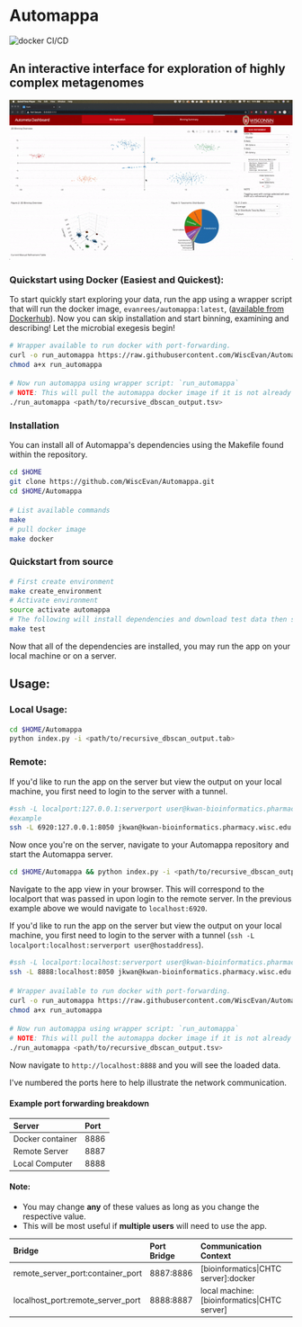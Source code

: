 Automappa
=========

![docker CI/CD](https://github.com/WiscEvan/Automappa/workflows/docker%20CI/CD/badge.svg)

An interactive interface for exploration of highly complex metagenomes
----------------------------------------------------------------------

![automappa](images/automappa.gif)

### Quickstart using Docker (Easiest and Quickest):

 To start quickly start exploring your data, run the app using a wrapper script that will run the docker image, `evanrees/automappa:latest`, ([available from Dockerhub](https://cloud.docker.com/repository/docker/evanrees/automappa/tags "Automappa Dockerhub Tags")). Now you can skip installation and start binning, examining and describing! Let the microbial exegesis begin!

```bash
# Wrapper available to run docker with port-forwarding.
curl -o run_automappa https://raw.githubusercontent.com/WiscEvan/Automappa/main/docker/run_automappa
chmod a+x run_automappa

# Now run automappa using wrapper script: `run_automappa`
# NOTE: This will pull the automappa docker image if it is not already available.
./run_automappa <path/to/recursive_dbscan_output.tsv>
```

### Installation

You can install all of Automappa's dependencies using the Makefile found within the repository.

```bash
cd $HOME
git clone https://github.com/WiscEvan/Automappa.git
cd $HOME/Automappa

# List available commands
make
# pull docker image
make docker
```

### Quickstart from source

```bash
# First create environment
make create_environment
# Activate environment
source activate automappa
# The following will install dependencies and download test data then start automappa
make test
```

Now that all of the dependencies are installed, you may run the app on your local machine or on a server.

## Usage:

### Local Usage:

```bash
cd $HOME/Automappa
python index.py -i <path/to/recursive_dbscan_output.tab>
```

### Remote:

If you'd like to run the app on the server but view the output on your local machine, you first need to login to the server with a tunnel.

```bash
#ssh -L localport:127.0.0.1:serverport user@kwan-bioinformatics.pharmacy.wisc.edu
#example
ssh -L 6920:127.0.0.1:8050 jkwan@kwan-bioinformatics.pharmacy.wisc.edu
```

Now once you're on the server, navigate to your Automappa repository and start the Automappa server.

```bash
cd $HOME/Automappa && python index.py -i <path/to/recursive_dbscan_output.tab>
```

Navigate to the app view in your browser. This will correspond to the localport that was passed in upon login to the remote server. In the previous example above we would navigate to `localhost:6920`.

If you'd like to run the app on the server but view the output on your local machine, you first need to login to the server with a tunnel (`ssh -L localport:localhost:serverport user@hostaddress`).

```bash
#ssh -L localport:localhost:serverport user@kwan-bioinformatics.pharmacy.wisc.edu
ssh -L 8888:localhost:8050 jkwan@kwan-bioinformatics.pharmacy.wisc.edu

# Wrapper available to run docker with port-forwarding.
curl -o run_automappa https://raw.githubusercontent.com/WiscEvan/Automappa/main/docker/run_automappa
chmod a+x run_automappa

# Now run automappa using wrapper script: `run_automappa`
# NOTE: This will pull the automappa docker image if it is not already available.
./run_automappa <path/to/recursive_dbscan_output.tsv>
```

Now navigate to `http://localhost:8888` and you will see the loaded data.

I've numbered the ports here to help illustrate the network communication.

#### Example port forwarding breakdown
| Server | Port |
| :------------- | :------------- |
| Docker container | 8886 |
| Remote Server | 8887 |
| Local Computer | 8888 |

#### Note:
- You may change **any** of these values as long as you change the respective value.
- This will be most useful if **multiple users** will need to use the app.

| Bridge | Port Bridge | Communication Context |
| :------------- | :------------- | :------------- |
| remote_server_port:container_port | 8887:8886 | [bioinformatics\|CHTC server]:docker |
| localhost_port:remote_server_port | 8888:8887 | local machine:[bioinformatics\|CHTC server] |
